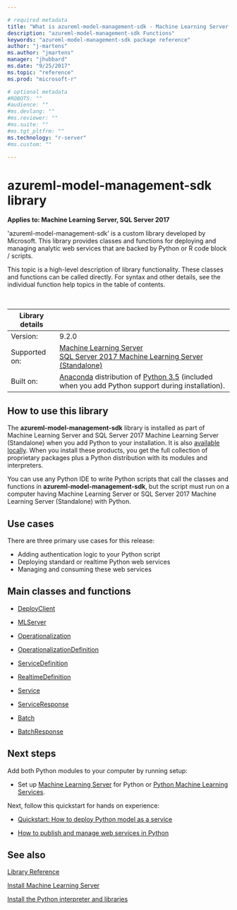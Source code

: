 ```yaml
---

# required metadata
title: "What is azureml-model-management-sdk - Machine Learning Server | Microsoft Docs"
description: "azureml-model-management-sdk Functions"
keywords: "azureml-model-management-sdk package reference"
author: "j-martens"
ms.author: "jmartens"
manager: "jhubbard"
ms.date: "9/25/2017"
ms.topic: "reference"
ms.prod: "microsoft-r"

# optional metadata
#ROBOTS: ""
#audience: ""
#ms.devlang: ""
#ms.reviewer: ""
#ms.suite: ""
#ms.tgt_pltfrm: ""
ms.technology: "r-server"
#ms.custom: ""

---
```


# azureml-model-management-sdk library
 
**Applies to:  Machine Learning Server, SQL Server 2017**

'azureml-model-management-sdk' is a custom library developed by Microsoft. This library provides classes and functions for deploying and managing analytic web services that are backed by Python or R code block / scripts.  

This topic is a high-level description of library functionality. These classes and functions can be called directly. For syntax and other details, see the individual function help topics in the table of contents.

<br/>

| Library details | |
|--------|-|
| Version: |  9.2.0 |
| Supported on: | [Machine Learning Server](../../what-is-machine-learning-server.md) </br>[SQL Server 2017 Machine Learning Server (Standalone)](https://docs.microsoft.com/sql/advanced-analytics/r/r-server-standalone#whats-new-in-microsoft-machine-learning-server) |
| Built on: | [Anaconda](https://www.continuum.io/why-anaconda) distribution of [Python 3.5](https://www.python.org/doc) (included when you add Python support during installation). |


## How to use this library

The **azureml-model-management-sdk** library is installed as part of Machine Learning Server and SQL Server 2017 Machine Learning Server (Standalone) when you add Python to your installation. It is also [available locally](../../install/python-libraries-interpreter.md).  When you install these products, you get the full collection of proprietary packages plus a Python distribution with its modules and interpreters. 

You can use any Python IDE to write Python scripts that call the classes and functions in **azureml-model-management-sdk**, but the script must run on a computer having Machine Learning Server or SQL Server 2017 Machine Learning Server (Standalone) with Python.

## Use cases

There are three primary use cases for this release: 

+ Adding authentication logic to your Python script
+ Deploying standard or realtime Python web services
+ Managing and consuming these web services

## Main classes and functions

* [DeployClient](deploy-client.md) 

* [MLServer](mlserver.md) 

* [Operationalization](operationalization.md) 

* [OperationalizationDefinition](operationalization-definition.md) 

* [ServiceDefinition](service-definition.md) 

* [RealtimeDefinition](realtime-definition.md) 

* [Service](service.md) 

* [ServiceResponse](service-response.md) 

* [Batch](batch.md) 

* [BatchResponse](batch-response.md) 




## Next steps

Add both Python modules to your computer by running setup: 

+ Set up [Machine Learning Server](../../install/machine-learning-server-install.md) for Python or [Python Machine Learning Services](https://docs.microsoft.com/sql/advanced-analytics/python/setup-python-machine-learning-services).

Next, follow this quickstart for hands on experience:

+ [Quickstart: How to deploy Python model as a service](../../operationalize/python/quickstart-deploy-python-web-service.md) 

+ [How to publish and manage web services in Python](../../operationalize/python/how-to-deploy-manage-web-services.md)


## See also

[Library Reference](../introducing-python-package-reference.md)

[Install Machine Learning Server](../../what-is-machine-learning-server.md)

[Install the Python interpreter and libraries](../../install/python-libraries-interpreter.md)
